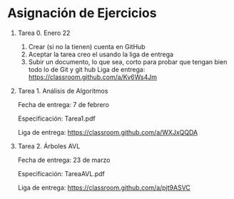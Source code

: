 # Asignación de Ejercicios

1. Tarea 0. Enero 22

    1. Crear (si no la tienen) cuenta en GitHub
    2. Aceptar la tarea creo el usando la liga de entrega
    3. Subir un documento, lo que sea, corto para probar que tengan bien todo lo de Git y git hub
    Liga de entrega: https://classroom.github.com/a/Kv6Ws4Jm

2. Tarea 1. Análisis de Algoritmos

    Fecha de entrega: 7 de febrero

    Especificación: Tarea1.pdf

    Liga de entrega: https://classroom.github.com/a/WXJxQQDA

3. Tarea 2. Árboles AVL

    Fecha de entrega: 23 de marzo

    Especificación: TareaAVL.pdf

    Liga de entrega: https://classroom.github.com/a/pjt9ASVC
